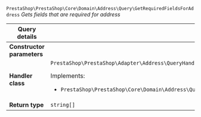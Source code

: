 `PrestaShop\PrestaShop\Core\Domain\Address\Query\GetRequiredFieldsForAddress`
_Gets fields that are required for address_

| Query details              |    |
| -------------------------- | -- |
| **Constructor parameters** | <ul></ul> |
| **Handler class**          | `PrestaShop\PrestaShop\Adapter\Address\QueryHandler\GetRequiredFieldsForAddressHandler`  <p> Implements: </p> <ul>  <li>`PrestaShop\PrestaShop\Core\Domain\Address\QueryHandler\GetRequiredFieldsForAddressHandlerInterface`</li>  |
| **Return type** |  `string[]`  |
